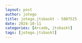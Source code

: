```yaml
---
layout: post
author: jotego
title: jotego.jtsbaskt - 5807525
date: 2024-10-11
categories: [Arcade, jtsbaskt]
tags: [jotego.jtsbaskt]
---
```


